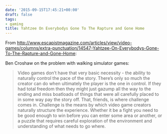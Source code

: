 ```yaml
---
date: '2015-09-15T17:45:21+00:00'
draft: false
tags:
- gaming
title: Yahtzee On Everybodys Gone To The Rapture and Gone Home
---
```


From http://www.escapistmagazine.com/articles/view/video-games/columns/extra-punctuation/14547-Yahtzee-On-Everybodys-Gone-To-The-Rapture-and-Gone-Home:

Ben Croshaw on the problem with walking simulator games:

>Video games don’t have that very basic necessity - the ability to naturally control the pace of the story. There’s only so much the creator can do when ultimately the player is the one in control. If they had total freedom then they might just gazump all the way to the ending and miss boatloads of things that were all carefully placed to in some way pay the story off. That, friends, is where challenge comes in. Challenge is the means by which video game creators naturally structure the experience. Whether it be a fight you need to be good enough to win before you can enter some area or another, or a puzzle that requires careful exploration of the environment and understanding of what needs to go where.
